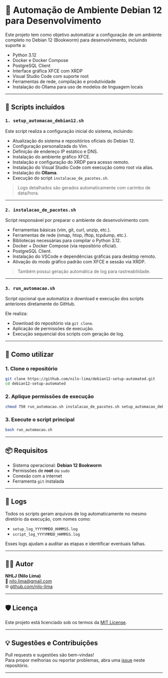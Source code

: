 # 🚀 Automação de Ambiente Debian 12 para Desenvolvimento

Este projeto tem como objetivo automatizar a configuração de um ambiente completo no Debian 12 (Bookworm) para desenvolvimento, incluindo suporte a:

- Python 3.12
- Docker e Docker Compose
- PostgreSQL Client
- Interface gráfica XFCE com XRDP
- Visual Studio Code com suporte root
- Ferramentas de rede, compilação e produtividade
- Instalação do Ollama para uso de modelos de linguagem locais

---

## 🧰 Scripts incluídos

### `1. setup_automacao_debian12.sh`

Este script realiza a configuração inicial do sistema, incluindo:

- Atualização do sistema e repositórios oficiais do Debian 12.
- Configuração personalizada do Vim.
- Definição de endereço IP estático e DNS.
- Instalação do ambiente gráfico XFCE.
- Instalação e configuração do XRDP para acesso remoto.
- Instalação do Visual Studio Code com execução como root via alias.
- Instalação do **Ollama**.
- Execução do script `instalacao_de_pacotes.sh`.

> Logs detalhados são gerados automaticamente com carimbo de data/hora.

---

### `2. instalacao_de_pacotes.sh`

Script responsável por preparar o ambiente de desenvolvimento com:

- Ferramentas básicas (vim, git, curl, unzip, etc.).
- Ferramentas de rede (nmap, htop, iftop, tcpdump, etc.).
- Bibliotecas necessárias para compilar o Python 3.12.
- Docker + Docker Compose (via repositório oficial).
- PostgreSQL Client.
- Instalação do VSCode e dependências gráficas para desktop remoto.
- Ativação do modo gráfico padrão com XFCE e sessão via XRDP.

> Também possui geração automática de log para rastreabilidade.

---

### `3. run_automacao.sh`

Script opcional que automatiza o download e execução dos scripts anteriores diretamente do GitHub.

Ele realiza:
- Download do repositório via `git clone`.
- Aplicação de permissões de execução.
- Execução sequencial dos scripts com geração de log.

---

## 🚀 Como utilizar

### 1. Clone o repositório

```bash
git clone https://github.com/nilo-lima/debian12-setup-automated.git
cd debian12-setup-automated
```

### 2. Aplique permissões de execução

```bash
chmod 750 run_automacao.sh instalacao_de_pacotes.sh setup_automacao_debian12.sh
```

### 3. Execute o script principal

```bash
bash run_automacao.sh
```

---

## 📦 Requisitos

- Sistema operacional: **Debian 12 Bookworm**
- Permissões de **root** ou `sudo`
- Conexão com a internet
- Ferramenta `git` instalada

---

## 📝 Logs

Todos os scripts geram arquivos de log automaticamente no mesmo diretório da execução, com nomes como:

- `setup_log_YYYYMMDD_HHMMSS.log`
- `script_log_YYYYMMDD_HHMMSS.log`

Esses logs ajudam a auditar as etapas e identificar eventuais falhas.

---

## 👨‍💻 Autor

**NHLJ (Nilo Lima)**  
📧 nilo.lima@gmail.com  
🌐 [github.com/nilo-lima](https://github.com/nilo-lima)

---

## 🛡️ Licença

Este projeto está licenciado sob os termos da [MIT License](LICENSE).

---

## 💡 Sugestões e Contribuições

Pull requests e sugestões são bem-vindas!  
Para propor melhorias ou reportar problemas, abra uma [issue](https://github.com/nilo-lima/debian12-setup-automated/issues) neste repositório.

---
